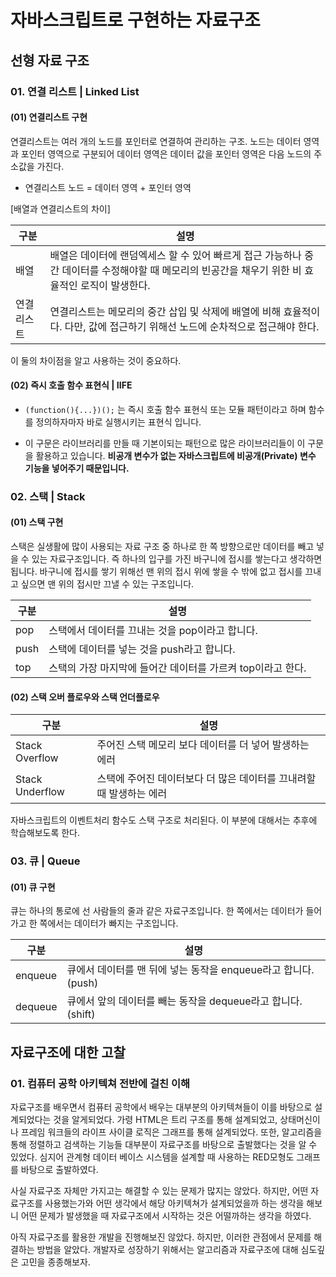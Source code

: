 # 자바스크립트로 구현하는 자료구조

## 선형 자료 구조

### 01. 연결 리스트 | Linked List

#### (01) 연결리스트 구현

 연결리스트는 여러 개의 노드를 포인터로 연결하여 관리하는 구조. 노드는 데이터 영역과 포인터 영역으로 구분되어 데이터 영역은 데이터 값을 포인터 영역은 다음 노드의 주소값을 가진다.

 - 연결리스트 노드 = 데이터 영역 + 포인터 영역

[배열과 연결리스트의 차이]

구분 | 설명
--- | ---------------------------
배열 | 배열은 데이터에 랜덤엑세스 할 수 있어 빠르게 접근 가능하나 중간 데이터를 수정해야할 때 메모리의 빈공간을 채우기 위한 비 효율적인 로직이 발생한다.
연결리스트 | 연결리스트는 메모리의 중간 삽입 및 삭제에 배열에 비해 효율적이다. 다만, 값에 접근하기 위해선 노드에 순차적으로 접근해야 한다. 

이 둘의 차이점을 알고 사용하는 것이 중요하다. 


#### (02) 즉시 호출 함수 표현식 | IIFE

- ``` (function(){...})(); ``` 는 즉시 호출 함수 표현식 또는 모듈 패턴이라고 하며 함수를 정의하자마자 바로 실행시키는 표현식 입니다.

- 이 구문은 라이브러리를 만들 때 기본이되는 패턴으로 많은 라이브러리들이 이 구문을 활용하고 있습니다. **비공개 변수가 없는 자바스크립트에 비공개(Private) 변수 기능을 넣어주기 때문입니다.** 

### 02. 스택 | Stack

#### (01) 스택 구현
 
 스택은 실생활에 많이 사용되는 자료 구조 중 하나로 한 쪽 방향으로만 데이터를 빼고 넣을 수 있는 자료구조입니다. 즉 하나의 입구를 가진 바구니에 접시를 쌓는다고 생각하면됩니다. 바구니에 접시를 쌓기 위해선 맨 위의 접시 위에 쌓을 수 밖에 없고 접시를 끄내고 싶으면 맨 위의 접시만 끄낼 수 있는 구조입니다.

 구분 | 설명 
--- | -----------------------------------------------------------------------
pop | 스택에서 데이터를 끄내는 것을 pop이라고 합니다.
push| 스택에 데이터를 넣는 것을 push라고 합니다.
top | 스택의 가장 마지막에 들어간 데이터를 가르켜 top이라고 한다.

#### (02) 스택 오버 플로우와 스택 언더플로우

구분 | 설명 
--- | ------------------------------------------------------------------------
Stack Overflow | 주어진 스택 메모리 보다 데이터를 더 넣어 발생하는 에러
Stack Underflow| 스택에 주어진 데이터보다 더 많은 데이터를 끄내려할 때 발생하는 에러

 자바스크립트의 이벤트처리 함수도 스택 구조로 처리된다. 이 부분에 대해서는 추후에 학습해보도록 한다.

 ### 03. 큐 | Queue

 #### (01) 큐 구현

 큐는 하나의 통로에 선 사람들의 줄과 같은 자료구조입니다. 한 쪽에서는 데이터가 들어가고 한 쪽에서는 데이터가 빠지는 구조입니다.

 구분     | 설명
 ------- | ---------
 enqueue | 큐에서 데이터를 맨 뒤에 넣는 동작을 enqueue라고 합니다.(push)
 dequeue | 큐에서 앞의 데이터를 빼는 동작을 dequeue라고 합니다.(shift)

## 자료구조에 대한 고찰

### 01. 컴퓨터 공학 아키텍쳐 전반에 걸친 이해

 자료구조를 배우면서 컴퓨터 공학에서 배우는 대부분의 아키텍쳐들이 이를 바탕으로 설계되었다는 것을 알게되었다. 가령 HTML은 트리 구조를 통해 설계되었고, 상태머신이나 프레임 워크들의 라이프 사이클 로직은 그래프를 통해 설계되었다. 또한, 알고리즘을 통해 정렬하고 검색하는 기능들 대부분이 자료구조를 바탕으로 출발했다는 것을 알 수 있었다. 심지어 관계형 데이터 베이스 시스템을 설계할 때 사용하는 RED모형도 그래프를 바탕으로 출발하였다.

 사실 자료구조 자체만 가지고는 해결할 수 있는 문제가 많지는 않았다. 하지만, 어떤 자료구조를 사용했는가와 어떤 생각에서 해당 아키텍쳐가 설계되었을까 하는 생각을 해보니 어떤 문제가 발생했을 때 자료구조에서 시작하는 것은 어떨까하는 생각을 하였다.

 아직 자료구조를 활용한 개발을 진행해보진 않았다. 하지만, 이러한 관점에서 문제를 해결하는 방법을 알았다. 개발자로 성장하기 위해서는 알고리즘과 자료구조에 대해 심도깊은 고민을 종종해보자.